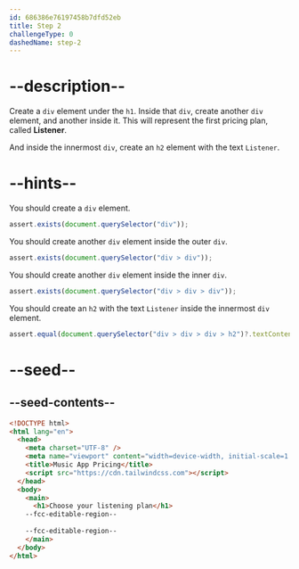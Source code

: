 ```yaml
---
id: 686386e76197458b7dfd52eb
title: Step 2
challengeType: 0
dashedName: step-2
---
```


# --description--

Create a `div` element under the `h1`. Inside that `div`, create another `div` element, and another inside it. This will represent the first pricing plan, called **Listener**.

And inside the innermost `div`, create an `h2` element with the text `Listener`.

# --hints--

You should create a `div` element.

```js
assert.exists(document.querySelector("div"));
```

You should create another `div` element inside the outer `div`.

```js
assert.exists(document.querySelector("div > div"));
```

You should create another `div` element inside the inner `div`.

```js
assert.exists(document.querySelector("div > div > div"));
```

You should create an `h2` with the text `Listener` inside the innermost `div` element.

```js
assert.equal(document.querySelector("div > div > div > h2")?.textContent, "Listener");
```

# --seed--

## --seed-contents--

```html
<!DOCTYPE html>
<html lang="en">
  <head>
    <meta charset="UTF-8" />
    <meta name="viewport" content="width=device-width, initial-scale=1.0" />
    <title>Music App Pricing</title>
    <script src="https://cdn.tailwindcss.com"></script>
  </head>
  <body>
    <main>
      <h1>Choose your listening plan</h1>
    --fcc-editable-region--
      
    --fcc-editable-region--
    </main>
  </body>
</html>
```
